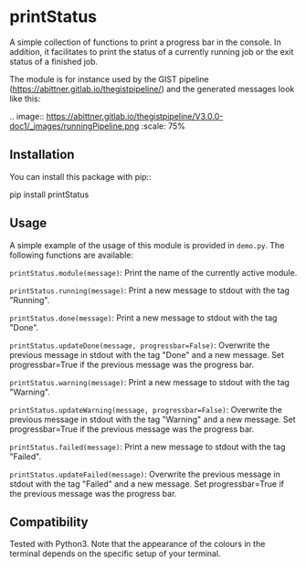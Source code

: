 printStatus
===========
A simple collection of functions to print a progress bar in the console. In addition, it facilitates to print the status
of a currently running job or the exit status of a finished job. 

The module is for instance used by the GIST pipeline (https://abittner.gitlab.io/thegistpipeline/) and the generated
messages look like this: 

.. image:: https://abittner.gitlab.io/thegistpipeline/V3.0.0-doc1/_images/runningPipeline.png
   :scale: 75%


Installation
-------------
You can install this package with pip::

   pip install printStatus


Usage
-------------
A simple example of the usage of this module is provided in ``demo.py``. The following functions are available:

``printStatus.module(message)``: Print the name of the currently active module. 

``printStatus.running(message)``:  Print a new message to stdout with the tag "Running".

``printStatus.done(message)``: Print a new message to stdout with the tag "Done". 

``printStatus.updateDone(message, progressbar=False)``: Overwrite the previous message in stdout with the tag "Done" and a new message. Set progressbar=True if the previous message was the progress bar. 

``printStatus.warning(message)``: Print a new message to stdout with the tag "Warning". 

``printStatus.updateWarning(message, progressbar=False)``: Overwrite the previous message in stdout with the tag "Warning" and a new message. Set progressbar=True if the previous message was the progress bar. 

``printStatus.failed(message)``: Print a new message to stdout with the tag "Failed". 

``printStatus.updateFailed(message)``: Overwrite the previous message in stdout with the tag "Failed" and a new message. Set progressbar=True if the previous message was the progress bar. 


Compatibility
-------------
Tested with Python3. Note that the appearance of the colours in the terminal depends on the specific setup of your terminal. 



